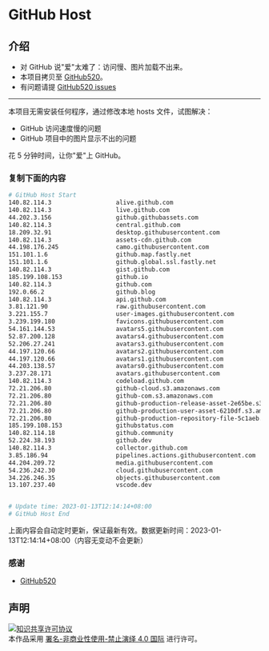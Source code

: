 # GitHub Host
## 介绍
- 对 GitHub 说"爱"太难了：访问慢、图片加载不出来。
- 本项目拷贝至 [GitHub520](https://github.com/521xueweihan/GitHub520)。
- 有问题请提 [GitHub520 issues](https://github.com/521xueweihan/GitHub520/issues/new)

---

本项目无需安装任何程序，通过修改本地 hosts 文件，试图解决：
- GitHub 访问速度慢的问题
- GitHub 项目中的图片显示不出的问题

花 5 分钟时间，让你"爱"上 GitHub。

### 复制下面的内容
```bash
# GitHub Host Start
140.82.114.3                  alive.github.com
140.82.114.3                  live.github.com
44.202.3.156                  github.githubassets.com
140.82.114.3                  central.github.com
18.209.32.91                  desktop.githubusercontent.com
140.82.114.3                  assets-cdn.github.com
44.198.176.245                camo.githubusercontent.com
151.101.1.6                   github.map.fastly.net
151.101.1.6                   github.global.ssl.fastly.net
140.82.114.3                  gist.github.com
185.199.108.153               github.io
140.82.114.3                  github.com
192.0.66.2                    github.blog
140.82.114.3                  api.github.com
3.81.121.90                   raw.githubusercontent.com
3.221.155.7                   user-images.githubusercontent.com
3.239.199.180                 favicons.githubusercontent.com
54.161.144.53                 avatars5.githubusercontent.com
52.87.200.128                 avatars4.githubusercontent.com
52.206.27.241                 avatars3.githubusercontent.com
44.197.120.66                 avatars2.githubusercontent.com
44.197.120.66                 avatars1.githubusercontent.com
44.203.138.57                 avatars0.githubusercontent.com
3.237.28.171                  avatars.githubusercontent.com
140.82.114.3                  codeload.github.com
72.21.206.80                  github-cloud.s3.amazonaws.com
72.21.206.80                  github-com.s3.amazonaws.com
72.21.206.80                  github-production-release-asset-2e65be.s3.amazonaws.com
72.21.206.80                  github-production-user-asset-6210df.s3.amazonaws.com
72.21.206.80                  github-production-repository-file-5c1aeb.s3.amazonaws.com
185.199.108.153               githubstatus.com
140.82.114.18                 github.community
52.224.38.193                 github.dev
140.82.114.3                  collector.github.com
3.85.186.94                   pipelines.actions.githubusercontent.com
44.204.209.72                 media.githubusercontent.com
54.236.242.30                 cloud.githubusercontent.com
34.226.246.35                 objects.githubusercontent.com
13.107.237.40                 vscode.dev


# Update time: 2023-01-13T12:14:14+08:00
# GitHub Host End

```
上面内容会自动定时更新，保证最新有效。数据更新时间：2023-01-13T12:14:14+08:00（内容无变动不会更新）

### 感谢

- [GitHub520](https://github.com/521xueweihan/GitHub520)

## 声明
<a rel="license" href="https://creativecommons.org/licenses/by-nc-nd/4.0/deed.zh"><img alt="知识共享许可协议" style="border-width: 0" src="https://licensebuttons.net/l/by-nc-nd/4.0/88x31.png"></a><br>本作品采用 <a rel="license" href="https://creativecommons.org/licenses/by-nc-nd/4.0/deed.zh">署名-非商业性使用-禁止演绎 4.0 国际</a> 进行许可。